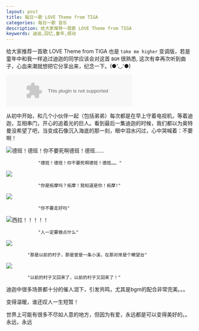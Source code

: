 ```yaml
---
layout: post
title: 每日一歌 LOVE Theme from TIGA
categories: 每日一歌 音乐
description: 给大家推荐一首歌 LOVE Theme from TIGA
keywords: 迪迦,回忆,童年,感动
---
```


给大家推荐一首歌 LOVE Theme from TIGA 
也是 `take me higher` 变调版，若是童年中和我一样追过迪迦的同学应该会对这首 `BGM` 很熟悉, 这次有幸再次听到曲子，心血来潮就想把它分享出来，纪念一下。(●'◡'●)
   

<embed src="//music.163.com/style/swf/widget.swf?sid=4968365&type=2&auto=1&width=320&height=66" width="340" height="86"  allowNetworking="all"></embed>

从初中开始，和几个小伙伴一起（包括弟弟）每次都是在早上守着电视机，等着迪迦，互相串门，开心的追着光的巨人。看到最后一集迪迦的时候，我们都以为奥特曼没希望了吧，当变成石像沉入海底的那一刻，眼中泪水闪过，心中哭喊着：不要啊！


![德班！德班！你不要死啊德班！德班…… ](http://onbsquc8n.bkt.clouddn.com/%E5%BE%B7%E7%8F%AD.jpg)

				"德班！德班！你不要死啊德班！德班…… "

![](http://onbsquc8n.bkt.clouddn.com/tuomo2017.jpg)

				"你是拓摩吗？拓摩！我知道是你！拓摩!" 
                
![](http://onbsquc8n.bkt.clouddn.com/%E4%B8%8B%E8%BD%BD201704.jpg)

				"你不要走好吗"
                

![西拉！！！！！](http://onbsquc8n.bkt.clouddn.com/QQ%E6%88%AA%E5%9B%BE20170404190837.png)

				"人一定要做点什么"

![](http://onbsquc8n.bkt.clouddn.com/QQ%E6%88%AA%E5%9B%BE20170404190553.png)

			"那是以前的村子，那是曾是一条小溪，在那对岸是个瞭望台"
 
 ![](http://onbsquc8n.bkt.clouddn.com/QQ%E6%88%AA%E5%9B%BE20170404190627.png)
 
 			"以前的村子又回来了，以前的村子又回来了！"
            
 迪迦中很多场景都十分的催人泪下，引发共鸣，尤其是bgm的配合非常完美。。。
 
 变得温暖，谁还叹人一生短暂！
 
 世界上可能有很多不尽如人意的地方，但因为有爱，永远都是可以变得美好的。。永远，永远
